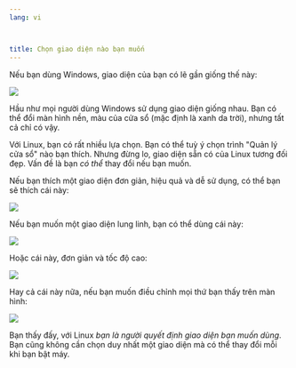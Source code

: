 ```yaml
---
lang: vi



title: Chọn giao diện nào bạn muốn
---
```


Nếu bạn dùng Windows, giao diện của bạn có lẽ gần giống thế này:

<img src="Images/windows_vista.jpg" />

Hầu như mọi người dùng Windows sử dụng giao diện giống nhau. Bạn có thể đổi màn hình nền, 
màu của cửa sổ (mặc định là xanh da trời), nhưng tất cả chỉ có vậy.

Với Linux, bạn có rất nhiều lựa chọn. Bạn có thể tuỳ ý chọn trình "Quản lý cửa sổ" nào 
bạn thích. Nhưng đừng lo, giao diện sẵn có của Linux tương đối đẹp. Vấn đề là bạn 
<i>có thể</i> thay đổi nếu bạn muốn.

Nếu bạn thích một giao diện đơn giản, hiệu quả và dễ sử dụng, có thể bạn sẽ thích cái này:

<img src="Images/ubuntu.jpg"/>

Nếu bạn muốn một giao diện lung linh, bạn có thể dùng cái này:

<img src="Images/kde.png" />

Hoặc cái này, đơn giản và tốc độ cao:

<img src="Images/xfce.jpg" />

Hay cả cái này nữa, nếu bạn muốn điều chỉnh mọi thứ bạn thấy trên màn hình:

<img src="Images/wm.jpg" />

Bạn thấy đấy, với Linux <i>bạn là người quyết định giao diện bạn muốn dùng</i>. Bạn 
cũng không cần chọn duy nhất một giao diện mà có thể thay đổi mỗi khi bạn bật máy.




